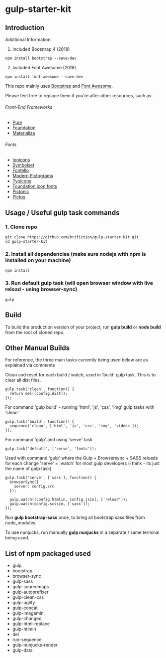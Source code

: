 # gulp-starter-kit

## Introduction

Additional Information:
1. Included Bootstrap 4 (2018)
```
npm install bootstrap --save-dev
```
2. Included Font Awesome (2018)
```
npm install font-awesome --save-dev
```

This repo mainly uses [Bootstrap](https://getbootstrap.com/) and [Font Awesome](https://fontawesome.com/).

Please feel free to replace them if you're after other resources, such as:

###### Front-End Frameworks
- [Pure](http://purecss.io/)
- [Foundation](https://foundation.zurb.com/)
- [Materialize](https://materializecss.com/)
###### Fonts
- [Ionicons](http://ionicons.com/)
- [Symbolset](https://symbolset.com/icons)
- [Fontello](http://fontello.com/)
- [Modern Pictograms](http://thedesignoffice.org/project/modern-pictograms)
- [Typicons](http://typicons.com/)
- [Foundation icon fonts](http://zurb.com/playground/foundation-icons)
- [Pictonic](https://pictonic.co/)
- [Pictos](http://pictos.cc/classic/font)

## Usage / Useful gulp task commands

### 1. Clone repo
```
git clone https://github.com/brifiction/gulp-starter-kit.git
cd gulp-starter-kit
```

### 2. Install all dependencies (make sure nodejs with npm is installed on your machine)
```
npm install
```

### 3. Run default gulp task (will open browser window with live reload - using browser-sync)
```
gulp
```

## Build

To build the production version of your project, run __gulp build__ or __node build__ from the root of cloned repo.

## Other Manual Builds

For reference, the three main tasks currently being used below are as explained via comments

Clean and reset for each build / watch, used in 'build' gulp task.
This is to clear all dist files.
```
gulp.task('clean', function() {
  return del([config.dist]);
});
```

For command 'gulp build' - running 'html', 'js', 'css', 'img' gulp tasks with 'clean'
```
gulp.task('build', function() {
  sequence('clean', ['html', 'js', 'css', 'img', 'videos']);
});
```

For command 'gulp' and using 'serve' task
```
gulp.task('default', ['serve', 'fonts']);
```

Used with command 'gulp' where the Gulp + Browsersync + SASS reloads for each change
'serve' = 'watch' for most gulp developers (i think - its just the name of gulp task)
```
gulp.task('serve', ['sass'], function() {
  browserSync({
    server: config.src
  });

  gulp.watch([config.htmlin, config.jsin], ['reload']);
  gulp.watch(config.scssin, ['sass']);
});
```


Run __gulp bootstrap-sass__ once, to bring all bootstrap sass files from node_modules.

To use nunjucks, run manually __gulp nunjucks__ in a separate / same terminal being used.

## List of npm packaged used

- gulp
- bootstrap
- browser-sync
- gulp-sass
- gulp-sourcemaps
- gulp-autoprefixer
- gulp-clean-css
- gulp-uglify
- gulp-concat
- gulp-imagemin
- gulp-changed
- gulp-html-replace
- gulp-htlmin
- del
- run-sequence
- gulp-nunjucks-render
- gulp-data
